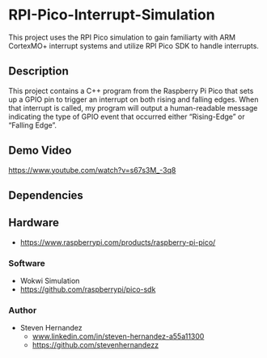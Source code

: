 # RPI-Pico-Interrupt-Simulation
This project uses the RPI Pico simulation to gain familiarty with ARM CortexMO+ interrupt systems and utilize RPI Pico SDK to handle interrupts. 


## Description
This project contains a C++ program from the Raspberry Pi Pico that sets up a GPIO pin to trigger an interrupt on both rising and falling edges. When that interrupt is called, my program will output a human-readable message indicating the type of GPIO event that occurred either “Rising-Edge” or “Falling Edge”.

## Demo Video
https://www.youtube.com/watch?v=s67s3M_-3q8

## Dependencies
## Hardware
* https://www.raspberrypi.com/products/raspberry-pi-pico/

### Software
* Wokwi Simulation
* https://github.com/raspberrypi/pico-sdk

### Author
* Steven Hernandez
  - www.linkedin.com/in/steven-hernandez-a55a11300
  - https://github.com/stevenhernandezz
